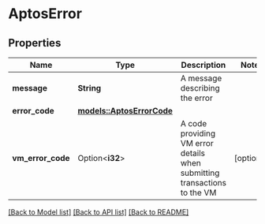 # AptosError

## Properties

Name | Type | Description | Notes
------------ | ------------- | ------------- | -------------
**message** | **String** | A message describing the error | 
**error_code** | [**models::AptosErrorCode**](AptosErrorCode.md) |  | 
**vm_error_code** | Option<**i32**> | A code providing VM error details when submitting transactions to the VM | [optional]

[[Back to Model list]](../README.md#documentation-for-models) [[Back to API list]](../README.md#documentation-for-api-endpoints) [[Back to README]](../README.md)


